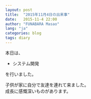 ```yaml
---
layout: post
title:  "2015年11月4日の出来事"
date:   2015-11-4 22:00
author: "FUNABARA Masao"
lang: "ja"
categories: blog
tags: diary
---
```


本日は、

* システム開発

を行いました。

子供が家に自分で友達を連れて来ました。  
成長に感慨深いものがあります。
